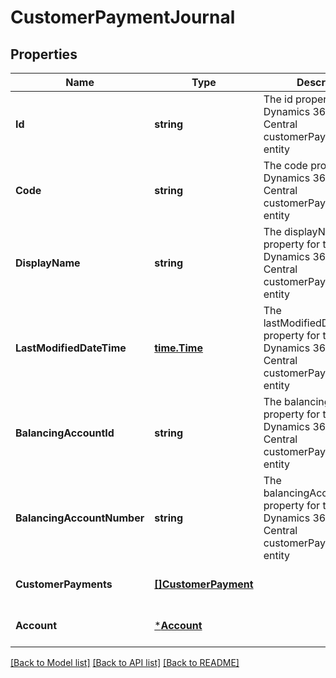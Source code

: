# CustomerPaymentJournal

## Properties
Name | Type | Description | Notes
------------ | ------------- | ------------- | -------------
**Id** | **string** | The id property for the Dynamics 365 Business Central customerPaymentJournal entity | [optional] [default to null]
**Code** | **string** | The code property for the Dynamics 365 Business Central customerPaymentJournal entity | [optional] [default to null]
**DisplayName** | **string** | The displayName property for the Dynamics 365 Business Central customerPaymentJournal entity | [optional] [default to null]
**LastModifiedDateTime** | [**time.Time**](time.Time.md) | The lastModifiedDateTime property for the Dynamics 365 Business Central customerPaymentJournal entity | [optional] [default to null]
**BalancingAccountId** | **string** | The balancingAccountId property for the Dynamics 365 Business Central customerPaymentJournal entity | [optional] [default to null]
**BalancingAccountNumber** | **string** | The balancingAccountNumber property for the Dynamics 365 Business Central customerPaymentJournal entity | [optional] [default to null]
**CustomerPayments** | [**[]CustomerPayment**](customerPayment.md) |  | [optional] [default to null]
**Account** | [***Account**](account.md) |  | [optional] [default to null]

[[Back to Model list]](../README.md#documentation-for-models) [[Back to API list]](../README.md#documentation-for-api-endpoints) [[Back to README]](../README.md)

